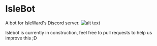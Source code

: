 # IsleBot
A bot for IsleWard's Discord server.
![alt text](https://github.com/FanMclaine/IsleBot/blob/patch-1/random/Screenshot_69420.png?raw=true)

Islebot is currently in construction, feel free to pull requests to help us improve this ;D
